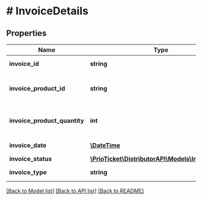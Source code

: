 # # InvoiceDetails

## Properties

Name | Type | Description | Notes
------------ | ------------- | ------------- | -------------
**invoice_id** | **string** | Unique invoice ID. |
**invoice_product_id** | **string** | The product ID of this invoice. |
**invoice_product_quantity** | **int** | The quantity of products invoiced. |
**invoice_date** | [**\DateTime**](\DateTime.md) | Date of invoice. |
**invoice_status** | [**\PrioTicket\DistributorAPI\Models\InvoiceStatus**](InvoiceStatus.md) |  |
**invoice_type** | **string** | Type of invoice. |

[[Back to Model list]](../../README.md#models) [[Back to API list]](../../README.md#endpoints) [[Back to README]](../../README.md)
